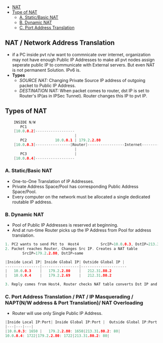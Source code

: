 - [NAT](#nat)
- [Type of NAT](#types)
  - [A. Static/Basic NAT](#snat)
  - [B. Dynamic NAT](#dnat)
  - [C. Port Address Translation](#pat)

<a name=nat></a>
## NAT / Network Address Translation
- if a PC inside pvt n/w want to commnicate over internet, organization may not have enough Public IP Addresses to make all pvt nodes assign seperate public IP to communicate with External servers. But even NAT is not permanent Solution. IPv6 is.
- **Types**
  - _SOURCE NAT:_ Changing Private Source IP address of outgoing packet to Public IP Address.
  - _DESTINATION NAT:_ When packet comes to router, dst IP is set to Router's IP(as in IPSec Tunnel). Router changes this IP to pvt IP.

<a name=types></a>
## Types of NAT
```c
    INSIDE N/W                                  
       PC1                                            
    [10.0.0.2]------------------                       
                                |                 
       PC2             10.0.0.1 | 179.2.2.80                    
    [10.0.0.3]----------------[Router]-----------------Internet-----------[213.31.80.2]Host4
                                |                  
       PC3                      |                    
    [10.0.0.4]------------------    
```

<a name=snat></a>
### A. Static/Basic NAT
  - One-to-One Translation of IP Addresses.
  - Private Address Space/Pool has corresponding Public Address Space/Pool. 
  - Every computer on the network must be allocated a single dedicated routable IP address.

<a name=dnat></a>
### B. Dynamic NAT
- Pool of Public IP Addresses is reserved at beginning. 
- And at run-time Router picks up the IP Address from Pool for address translation.
```c
1. PC2 wants to send Pkt to  Host4          SrcIP=10.0.0.3, DstIP=213.31.80.2
2. Packet reaches Router, Changes Src IP. Creates a NAT table
        SrcIP=179.2.2.80, DstIP=same

|Inside Local IP| Inside Global IP|	Outside Global IP |
----------------|-----------------|---------------------
|   10.0.0.3    |   179.2.2.80	  |   212.31.80.2 
|   10.0.0.4    |   179.2.2.69 	  |   212.31.80.2 

3. Reply comes from Host4, Router checks NAT table converts Dst IP and forwards 
```

<a name=pat></a>
### C. Port Address Translation / PAT / IP Masquerading / NAPT(N/W address & Port Translation)/ NAT Overloading
- Router will use only Single Public IP Address.
```c
|Inside Local IP:Port| Inside Global IP:Port |	Outside Global IP:Port |
|---|---|---|
|10.0.0.3: 1650 |	179.2.2.80: 1650|213.31.80.2: 80|
10.0.0.4: 1722|179.2.2.80: 1722|213.31.80.2: 80|
```

